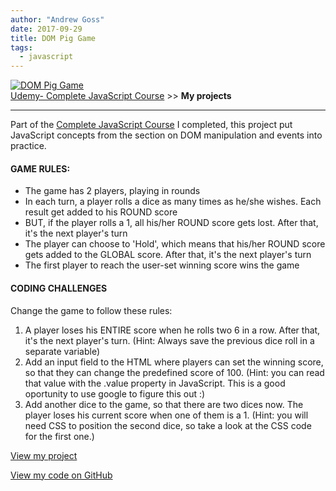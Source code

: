 ```yaml
---
author: "Andrew Goss"
date: 2017-09-29
title: DOM Pig Game
tags:
  - javascript
---
```

<a href="https://andrewrgoss.com/udemy-complete-javascript/dom-pig-game" target="_blank"><img src="/img/projects/dom_pig_game.png" alt="DOM Pig Game"></a><br>
<a href="/2017/udemy--complete-javascript-course/">Udemy- Complete JavaScript Course</a> &gt;&gt; <b>My projects</b><br>
<hr>

Part of the <a href="/2017/udemy--complete-javascript-course/">Complete JavaScript Course</a> I completed, this project put JavaScript concepts from the section on DOM manipulation and events into practice.

#### GAME RULES:
* The game has 2 players, playing in rounds
* In each turn, a player rolls a dice as many times as he/she wishes. Each result get added to his ROUND score
* BUT, if the player rolls a 1, all his/her ROUND score gets lost. After that, it's the next player's turn
* The player can choose to 'Hold', which means that his/her ROUND score gets added to the GLOBAL score. After that, it's the next player's turn
* The first player to reach the user-set winning score wins the game

#### CODING CHALLENGES

Change the game to follow these rules:

1. A player loses his ENTIRE score when he rolls two 6 in a row. After that, it's the next player's turn. (Hint: Always save the previous dice roll in a separate variable)
2. Add an input field to the HTML where players can set the winning score, so that they can change the predefined score of 100. (Hint: you can read that value with the .value property in JavaScript. This is a good oportunity to use google to figure this out :)
3. Add another dice to the game, so that there are two dices now. The player loses his current score when one of them is a 1. (Hint: you will need CSS to position the second dice, so take a look at the CSS code for the first one.)

<a href="https://andrewrgoss.com/udemy-complete-javascript/dom-pig-game" class="btn" target="_blank">View my project</a>

<a href="https://github.com/andrewrgoss/udemy-complete-javascript/tree/gh-pages/dom-pig-game" class="btn" target="_blank">View my code on GitHub</a>